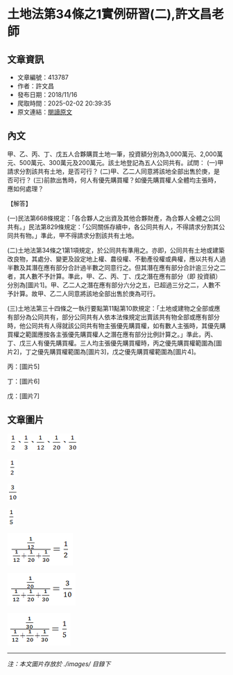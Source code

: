 # 土地法第34條之1實例研習(二),許文昌老師

## 文章資訊
- 文章編號：413787
- 作者：許文昌
- 發布日期：2018/11/16
- 爬取時間：2025-02-02 20:39:35
- 原文連結：[閱讀原文](https://real-estate.get.com.tw/Columns/detail.aspx?no=413787)

## 內文
甲、乙、丙、丁、戊五人合夥購買土地一筆，投資額分別為3,000萬元、2,000萬元、500萬元、300萬元及200萬元。該土地登記為五人公同共有。試問： (一)甲請求分割該共有土地，是否可行？ (二)甲、乙二人同意將該地全部出售於庚，是否可行？ (三)前款出售時，何人有優先購買權？如優先購買權人全體均主張時，應如何處理？

【解答】

(一)民法第668條規定：「各合夥人之出資及其他合夥財產，為合夥人全體之公同共有。」民法第829條規定：「公同關係存續中，各公同共有人，不得請求分割其公同共有物。」準此，甲不得請求分割該共有土地。

(二)土地法第34條之1第1項規定，於公同共有準用之。亦即，公同共有土地或建築改良物，其處分、變更及設定地上權、農役權、不動產役權或典權，應以共有人過半數及其潛在應有部分合計過半數之同意行之。但其潛在應有部分合計逾三分之二者，其人數不予計算。準此，甲、乙、丙、丁、戊之潛在應有部分（即 投資額）分別為[圖片1]。甲、乙二人之潛在應有部分六分之五，已超過三分之二，人數不予計算。故甲、乙二人同意將該地全部出售於庚為可行。

(三)土地法第三十四條之一執行要點第11點第10款規定：「土地或建物之全部或應有部分為公同共有，部分公同共有人依本法條規定出賣該共有物全部或應有部分時，他公同共有人得就該公同共有物主張優先購買權，如有數人主張時，其優先購買權之範圍應按各主張優先購買權人之潛在應有部分比例計算之。」準此，丙、丁、戊三人有優先購買權。三人均主張優先購買權時，丙之優先購買權範圍為[圖片2]，丁之優先購買權範圍為[圖片3]，戊之優先購買權範圍為[圖片4]。

丙：[圖片5]

丁：[圖片6]

戊：[圖片7]

## 文章圖片

![圖片1](./images/413787_e1cdfee9.png)

![圖片2](./images/413787_dbba6bae.png)

![圖片3](./images/413787_5fedd847.png)

![圖片4](./images/413787_c0be3c8c.png)

![圖片5](./images/413787_539c7fab.png)

![圖片6](./images/413787_100bf43e.png)

![圖片7](./images/413787_114fd9b2.png)


---
*注：本文圖片存放於 ./images/ 目錄下*
